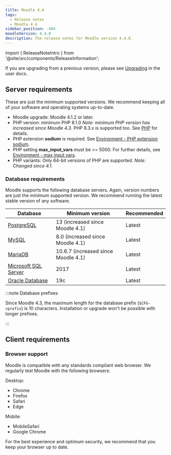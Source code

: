 ```yaml
---
title: Moodle 4.4
tags:
  - Release notes
  - Moodle 4.4
sidebar_position: -404
moodleVersion: 4.4.0
description: The release notes for Moodle version 4.4.0.
---
```


import { ReleaseNoteIntro } from '@site/src/components/ReleaseInformation';

<ReleaseNoteIntro releaseName={frontMatter.moodleVersion} />

If you are upgrading from a previous version, please see [Upgrading](https://docs.moodle.org/en/Upgrading) in the user docs.

## Server requirements

These are just the minimum supported versions. We recommend keeping all of your software and operating systems up-to-date.

- Moodle upgrade: Moodle 4.1.2 or later.
- PHP version: minimum PHP 8.1.0 *Note: minimum PHP version has increased since Moodle 4.3*. PHP 8.3.x is supported too. See [PHP](../development/policies/php.md) for details.
- PHP extension **sodium** is required. See [Environment - PHP extension sodium](https://docs.moodle.org/en/Environment_-_PHP_extension_sodium).
- PHP setting **max_input_vars** must be >= 5000. For further details, see [Environment - max input vars](https://docs.moodle.org/en/Environment_-_max_input_vars).
- PHP variants: Only 64-bit versions of PHP are supported. *Note: Changed since 4.1*.

### Database requirements

Moodle supports the following database servers. Again, version numbers are just the minimum supported version. We recommend running the latest stable version of any software.

| Database | Minimum version | Recommended |
| --- | --- | --- |
| [PostgreSQL](http://www.postgresql.org/) | 13 (increased since Moodle 4.1) | Latest |
| [MySQL](http://www.mysql.com/) | 8.0 (increased since Moodle 4.1) | Latest |
| [MariaDB](https://mariadb.org/) | 10.6.7 (increased since Moodle 4.1) | Latest |
| [Microsoft SQL Server](http://www.microsoft.com/en-us/server-cloud/products/sql-server/) | 2017 | Latest |
| [Oracle Database](http://www.oracle.com/us/products/database/overview/index.html) | 19c | Latest |

:::note Database prefixes

Since Moodle 4.3, the maximum length for the database prefix (`$CFG->prefix`) is 10 characters. Installation or upgrade won't be possible with longer prefixes.

:::

## Client requirements

### Browser support

Moodle is compatible with any standards compliant web browser. We regularly test Moodle with the following browsers:

Desktop:

- Chrome
- Firefox
- Safari
- Edge

Mobile:

- MobileSafari
- Google Chrome

For the best experience and optimum security, we recommend that you keep your browser up to date.
